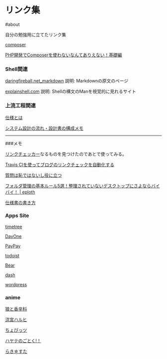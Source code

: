 
# リンク集

#about

自分の勉強用に立てたリンク集

[composer](https://getcomposer.org/)

[PHP開発でComposerを使わないなんてありえない！基礎編](https://qiita.com/niisan-tokyo/items/8cccec88d45f38171c94)

### Shell関連

[daringfireball.net_markdown](https://daringfireball.net/projects/markdown/)
説明: Markdownの原文のページ

[explainshell.com](https://explainshell.com/)
説明: Shellの構文のManを視覚的に見れるサイト


### 上流工程関連

[仕様とは](https://wa3.i-3-i.info/word1942.html)

[システム設計の流れ・設計書の構成メモ](https://qiita.com/chocode/items/fd51dd8f561e2a0fbd70)

---
###メモ


[リンクチェッカー](http://wummel.github.io/linkchecker/)なるものを見つけたのであとで使ってみる。

[Travis CIを使ってブログのリンクチェックを自動化する](https://rcmdnk.com/blog/2014/11/22/blog-octopress-travisci/)

[質問は恥ではないし役に立つ](https://qiita.com/seki_uk/items/4001423b3cd3db0dada7)

[フォルダ管理の基本ルール5選！整理されていないデスクトップにさよならバイバイ！ | eploth](https://eploth.com/knowledge/clean-desktop-files)

[仕様書の書き方](https://qiita.com/ko1/items/9f5f1a2683ea54f12362)



### Apps Site

[timetree](https://timetreeapp.com/intl/ja/)

[DayOne](https://dayoneapp.com)

[PayPay](https://paypay.ne.jp/)

[todoist](https://todoist.com/)

[Bear](https://bear.app/)

[dash](https://kapeli.com/dash)

[wordpress](https://ja.wordpress.org/)

### anime

[狼と香辛料](http://hasekuraisuna.jp/)

[涼宮ハルヒ](https://sneakerbunko.jp/series/haruhi/)

[ちょびっツ](http://www.tbs.co.jp/chobits/)

[ハヤテのごとく!！](http://hayatenogotoku.com/)

[らき☆すた](http://www.lucky-ch.com/)
